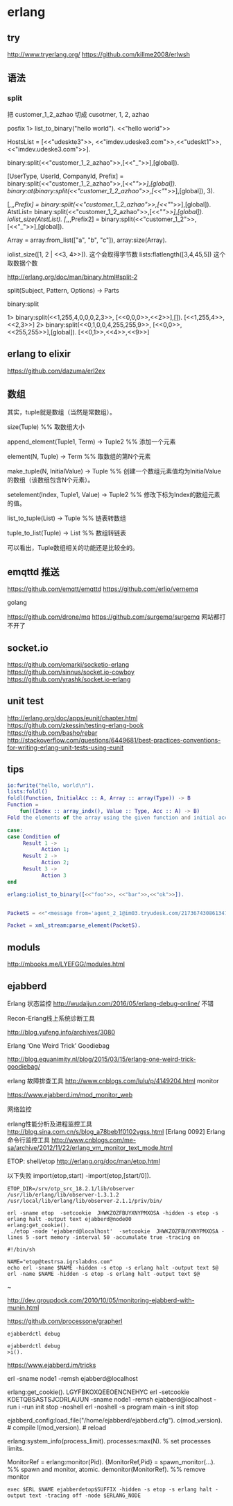 erlang
=====

## try

http://www.tryerlang.org/
https://github.com/killme2008/erlwsh

## 语法

### split

把 customer_1_2_azhao 切成 cusotmer, 1, 2, azhao

posfix
1> list_to_binary("hello world").
<<"hello world">>

HostsList = [<<"udeskte3">>, <<"imdev.udeske3.com">>,<<"udeskt1">>,<<"imdev.udeske3.com">>].

binary:split(<<"customer_1_2_azhao">>,[<<"_">>],[global]).

[UserType, UserId, CompanyId, Prefix] = binary:split(<<"customer_1_2_azhao">>,[<<"_">>],[global]).
binary:at(binary:split(<<"customer_1_2_azhao">>,[<<"_">>],[global]), 3).

[_,_,_,Prefix] = binary:split(<<"customer_1_2_azhao">>,[<<"_">>],[global]).
AtstList= binary:split(<<"customer_1_2_azhao">>,[<<"_">>],[global]).
iolist_size(AtstList).
[_,_,_,Prefix2] = binary:split(<<"customer_1_2">>,[<<"_">>],[global]).

Array = array:from_list(["a", "b", "c"]),
array:size(Array).

iolist_size([1, 2 | <<3, 4>>]). 这个会取得字节数
lists:flatlength([3,4,45,5]) 这个取数据个数


http://erlang.org/doc/man/binary.html#split-2

split(Subject, Pattern, Options) -> Parts

binary:split

1> binary:split(<<1,255,4,0,0,0,2,3>>, [<<0,0,0>>,<<2>>],[]).
[<<1,255,4>>, <<2,3>>]
2> binary:split(<<0,1,0,0,4,255,255,9>>, [<<0,0>>, <<255,255>>],[global]).
[<<0,1>>,<<4>>,<<9>>]

## erlang to elixir
https://github.com/dazuma/erl2ex
## 数组

其实，tuple就是数组（当然是常数组）。

size(Tuple)
%% 取数组大小

append_element(Tuple1, Term) -> Tuple2
%% 添加一个元素

element(N, Tuple) -> Term
%% 取数组的第N个元素

make_tuple(N, InitialValue) -> Tuple
%% 创建一个数组元素值均为InitialValue的数组（该数组包含N个元素）。

setelement(Index, Tuple1, Value) -> Tuple2
%% 修改下标为Index的数组元素的值。

list_to_tuple(List) -> Tuple
%% 链表转数组

tuple_to_list(Tuple) -> List
%% 数组转链表

可以看出，Tuple数组相关的功能还是比较全的。

## emqttd 推送

https://github.com/emqtt/emqttd
https://github.com/erlio/vernemq

golang

https://github.com/drone/mq
https://github.com/surgemq/surgemq  网站都打不开了

## socket.io

https://github.com/omarkj/socketio-erlang
https://github.com/sinnus/socket.io-cowboy
https://github.com/yrashk/socket.io-erlang

## unit test

http://erlang.org/doc/apps/eunit/chapter.html
https://github.com/zkessin/testing-erlang-book
https://github.com/basho/rebar
http://stackoverflow.com/questions/6449681/best-practices-conventions-for-writing-erlang-unit-tests-using-eunit

## tips

```erlang
io:fwrite("hello, world\n").
lists:foldl()
foldl(Function, InitialAcc :: A, Array :: array(Type)) -> B
Function =
    fun((Index :: array_indx(), Value :: Type, Acc :: A) -> B)
Fold the elements of the array using the given function and initial accumulator value. The elements are visited in order from the lowest index to the highest. If Function is not a function, the call fails with reason badarg.

case:
case Condition of
     Result 1 ->
           Action 1;      
     Result 2 ->
           Action 2;
     Result 3 ->
           Action 3
end

erlang:iolist_to_binary([<<"foo">>, <<"bar">>,<<"ok">>]).


PacketS = <<"<message from='agent_2_1@im03.tryudesk.com/217367430861347726128075512219489684885722420486696854608' to='customer_236_1@im03.tryudesk.com' type='chat'><received xmlns='urn:xmpp:receipts' id='UDESK_1_msg1463476286450'/></message>">>.

Packet = xml_stream:parse_element(PacketS).
```

## moduls

http://mbooks.me/LYEFGG/modules.html

## ejabberd

Erlang 状态监控
http://wudaijun.com/2016/05/erlang-debug-online/  不错

Recon-Erlang线上系统诊断工具

http://blog.yufeng.info/archives/3080

Erlang ‘One Weird Trick’ Goodiebag

http://blog.equanimity.nl/blog/2015/03/15/erlang-one-weird-trick-goodiebag/

erlang 故障排查工具
http://www.cnblogs.com/lulu/p/4149204.html
monitor

https://www.ejabberd.im/mod_monitor_web

网络监控

erlang性能分析及进程监控工具
http://blog.sina.com.cn/s/blog_a78beb1f0102vgss.html
[Erlang 0092] Erlang 命令行监控工具
http://www.cnblogs.com/me-sa/archive/2012/11/22/erlang_vm_monitor_text_mode.html

ETOP:
shell/etop
http://erlang.org/doc/man/etop.html

以下失败
import(etop,start)
-import(etop,[start/0]).

```
ETOP_DIR=/srv/otp_src_18.2.1/lib/observer
/usr/lib/erlang/lib/observer-1.3.1.2
/usr/local/lib/erlang/lib/observer-2.1.1/priv/bin/

erl -sname etop  -setcookie  JHWKZOZFBUYXNYPMXOSA -hidden -s etop -s erlang halt -output text ejabberd@node00
erlang:get_cookie().
 ./etop -node 'ejabberd@localhost'  -setcookie  JHWKZOZFBUYXNYPMXOSA -lines 5 -sort memory -interval 50 -accumulate true -tracing on
```

 ```
 #!/bin/sh

 NAME="etop@testrsa.igrslabdns.com"
 echo erl -sname $NAME -hidden -s etop -s erlang halt -output text $@
 erl -name $NAME -hidden -s etop -s erlang halt -output text $@
 ```
 ~                                             

http://dev.groupdock.com/2010/10/05/monitoring-ejabberd-with-munin.html

https://github.com/processone/grapherl

```
ejabberdctl debug

ejabberdctl debug
>i().

```

https://www.ejabberd.im/tricks

erl -sname node1 -remsh ejabberd@localhost

erlang:get_cookie().
LGYFBKOXQEEOENCNEHYC
erl -setcookie KDETQBSASTSJCDRLAUUN -sname node1 -remsh ejabberd@localhost -run i -run init stop -noshell
erl -noshell -s program main -s init stop


ejabberd_config:load_file("/home/ejabberd/ejabberd.cfg").
c(mod_version).  # compile
l(mod_version).  # reload

erlang:system_info(process_limit).
processes:max(N). % set processes limits.

MonitorRef = erlang:monitor(Pid).
{MonitorRef,Pid} = spawn_monitor(...). %% spawn and monitor, atomic.
demonitor(MonitorRef). %% remove monitor



`exec $ERL $NAME ejabberdetop$SUFFIX -hidden -s etop -s erlang halt -output
text -tracing off -node $ERLANG_NODE`
